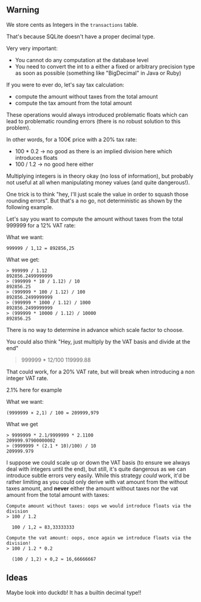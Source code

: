 ## Warning

We store cents as Integers in the `transactions` table.

That's because SQLite doesn't have a proper decimal type.

Very very important:

- You cannot do any computation at the database level
- You need to convert the int to a either a fixed or arbitrary precision type as
  soon as possible (something like "BigDecimal" in Java or Ruby)

If you were to ever do, let's say tax calculation:

- compute the amount without taxes from the total amount
- compute the tax amount from the total amount

These operations would always introduced problematic floats which can lead to
problematic rounding errors (there is no robust solution to this problem).

In other words, for a 100€ price with a 20% tax rate:

- 100 * 0.2 -> no good as there is an implied division here which introduces
  floats
- 100 / 1.2 -> no good here either

Multiplying integers is in theory okay (no loss of information), but probably
not useful at all when manipulating money values (and quite dangerous!).

One trick is to think "hey, I'll just scale the value in order to squash those
rounding errors". But that's a no go, not deterministic as shown by the
following example.

Let's say you want to compute the amount without taxes from the total 999999 for
a 12% VAT rate:

What we want:

```
999999 / 1,12 = 892856,25
```

What we get:

```
> 999999 / 1.12
892856.2499999999
> (999999 * 10 / 1.12) / 10
892856.25
> (999999 * 100 / 1.12) / 100
892856.2499999999
> (999999 * 1000 / 1.12) / 1000
892856.2499999999
> (999999 * 10000 / 1.12) / 10000
892856.25
```

There is no way to determine in advance which scale factor to choose.

You could also think "Hey, just multiply by the VAT basis and divide at the end"

> 999999 * 12/100 119999.88

That could work, for a 20% VAT rate, but will break when introducing a non
integer VAT rate.

2.1% here for example

What we want:

```
(9999999 × 2,1) / 100 = 209999,979
```

What we get

```
> 9999999 * 2.1/9999999 * 2.1100
209999.97900000002
> (9999999 * (2.1 * 10)/100) / 10
209999.979
```

I suppose we could scale up or down the VAT basis (to ensure we always deal with
integers until the end), but still, it's quite dangerous as we can introduce
subtle errors very easily. While this strategy _could_ work, it'd be rather
limiting as you could only derive with vat amount from the without taxes amount,
and **never** either the amount without taxes nor the vat amount from the total
amount with taxes:

```
Compute amount without taxes: oops we would introduce floats via the division
> 100 / 1.2

  100 / 1,2 ≈ 83,33333333

Compute the vat amount: oops, once again we introduce floats via the division!
> 100 / 1.2 * 0.2

  (100 / 1,2) × 0,2 ≈ 16,66666667
```

## Ideas

Maybe look into duckdb! It has a builtin decimal type!!
